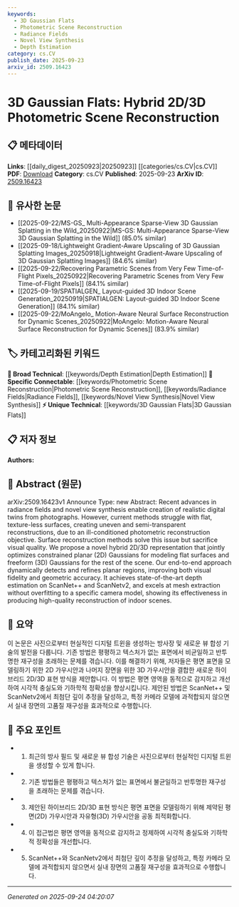 ```yaml
---
keywords:
  - 3D Gaussian Flats
  - Photometric Scene Reconstruction
  - Radiance Fields
  - Novel View Synthesis
  - Depth Estimation
category: cs.CV
publish_date: 2025-09-23
arxiv_id: 2509.16423
---
```


<!-- KEYWORD_LINKING_METADATA:
{
  "processed_timestamp": "2025-09-24T04:20:07.053378",
  "vocabulary_version": "1.0",
  "selected_keywords": [
    "3D Gaussian Flats",
    "Photometric Scene Reconstruction",
    "Radiance Fields",
    "Novel View Synthesis",
    "Depth Estimation"
  ],
  "rejected_keywords": [],
  "similarity_scores": {
    "3D Gaussian Flats": 0.79,
    "Photometric Scene Reconstruction": 0.81,
    "Radiance Fields": 0.83,
    "Novel View Synthesis": 0.8,
    "Depth Estimation": 0.78
  },
  "extraction_method": "AI_prompt_based",
  "budget_applied": true,
  "candidates_json": {
    "candidates": [
      {
        "surface": "3D Gaussian Flats",
        "canonical": "3D Gaussian Flats",
        "aliases": [
          "Hybrid 2D/3D Gaussians"
        ],
        "category": "unique_technical",
        "rationale": "Represents a novel approach in photometric scene reconstruction, offering a unique perspective for linking.",
        "novelty_score": 0.85,
        "connectivity_score": 0.65,
        "specificity_score": 0.88,
        "link_intent_score": 0.79
      },
      {
        "surface": "Photometric Scene Reconstruction",
        "canonical": "Photometric Scene Reconstruction",
        "aliases": [
          "Photometric Reconstruction"
        ],
        "category": "specific_connectable",
        "rationale": "Central to the paper's methodology, providing a key link to scene reconstruction techniques.",
        "novelty_score": 0.55,
        "connectivity_score": 0.78,
        "specificity_score": 0.82,
        "link_intent_score": 0.81
      },
      {
        "surface": "Radiance Fields",
        "canonical": "Radiance Fields",
        "aliases": [
          "Radiance Field"
        ],
        "category": "specific_connectable",
        "rationale": "A foundational concept in novel view synthesis, crucial for linking to related research.",
        "novelty_score": 0.58,
        "connectivity_score": 0.84,
        "specificity_score": 0.8,
        "link_intent_score": 0.83
      },
      {
        "surface": "Novel View Synthesis",
        "canonical": "Novel View Synthesis",
        "aliases": [
          "View Synthesis"
        ],
        "category": "specific_connectable",
        "rationale": "Key for understanding advancements in creating digital twins, enhancing connectivity.",
        "novelty_score": 0.6,
        "connectivity_score": 0.79,
        "specificity_score": 0.78,
        "link_intent_score": 0.8
      },
      {
        "surface": "Depth Estimation",
        "canonical": "Depth Estimation",
        "aliases": [
          "Depth Estimation Techniques"
        ],
        "category": "broad_technical",
        "rationale": "Integral to the paper's contributions, linking to broader computer vision applications.",
        "novelty_score": 0.5,
        "connectivity_score": 0.85,
        "specificity_score": 0.72,
        "link_intent_score": 0.78
      }
    ],
    "ban_list_suggestions": [
      "method",
      "performance",
      "experiment"
    ]
  },
  "decisions": [
    {
      "candidate_surface": "3D Gaussian Flats",
      "resolved_canonical": "3D Gaussian Flats",
      "decision": "linked",
      "scores": {
        "novelty": 0.85,
        "connectivity": 0.65,
        "specificity": 0.88,
        "link_intent": 0.79
      }
    },
    {
      "candidate_surface": "Photometric Scene Reconstruction",
      "resolved_canonical": "Photometric Scene Reconstruction",
      "decision": "linked",
      "scores": {
        "novelty": 0.55,
        "connectivity": 0.78,
        "specificity": 0.82,
        "link_intent": 0.81
      }
    },
    {
      "candidate_surface": "Radiance Fields",
      "resolved_canonical": "Radiance Fields",
      "decision": "linked",
      "scores": {
        "novelty": 0.58,
        "connectivity": 0.84,
        "specificity": 0.8,
        "link_intent": 0.83
      }
    },
    {
      "candidate_surface": "Novel View Synthesis",
      "resolved_canonical": "Novel View Synthesis",
      "decision": "linked",
      "scores": {
        "novelty": 0.6,
        "connectivity": 0.79,
        "specificity": 0.78,
        "link_intent": 0.8
      }
    },
    {
      "candidate_surface": "Depth Estimation",
      "resolved_canonical": "Depth Estimation",
      "decision": "linked",
      "scores": {
        "novelty": 0.5,
        "connectivity": 0.85,
        "specificity": 0.72,
        "link_intent": 0.78
      }
    }
  ]
}
-->

# 3D Gaussian Flats: Hybrid 2D/3D Photometric Scene Reconstruction

## 📋 메타데이터

**Links**: [[daily_digest_20250923|20250923]] [[categories/cs.CV|cs.CV]]
**PDF**: [Download](https://arxiv.org/pdf/2509.16423.pdf)
**Category**: cs.CV
**Published**: 2025-09-23
**ArXiv ID**: [2509.16423](https://arxiv.org/abs/2509.16423)

## 🔗 유사한 논문
- [[2025-09-22/MS-GS_ Multi-Appearance Sparse-View 3D Gaussian Splatting in the Wild_20250922|MS-GS: Multi-Appearance Sparse-View 3D Gaussian Splatting in the Wild]] (85.0% similar)
- [[2025-09-18/Lightweight Gradient-Aware Upscaling of 3D Gaussian Splatting Images_20250918|Lightweight Gradient-Aware Upscaling of 3D Gaussian Splatting Images]] (84.6% similar)
- [[2025-09-22/Recovering Parametric Scenes from Very Few Time-of-Flight Pixels_20250922|Recovering Parametric Scenes from Very Few Time-of-Flight Pixels]] (84.1% similar)
- [[2025-09-19/SPATIALGEN_ Layout-guided 3D Indoor Scene Generation_20250919|SPATIALGEN: Layout-guided 3D Indoor Scene Generation]] (84.1% similar)
- [[2025-09-22/MoAngelo_ Motion-Aware Neural Surface Reconstruction for Dynamic Scenes_20250922|MoAngelo: Motion-Aware Neural Surface Reconstruction for Dynamic Scenes]] (83.9% similar)

## 🏷️ 카테고리화된 키워드
**🧠 Broad Technical**: [[keywords/Depth Estimation|Depth Estimation]]
**🔗 Specific Connectable**: [[keywords/Photometric Scene Reconstruction|Photometric Scene Reconstruction]], [[keywords/Radiance Fields|Radiance Fields]], [[keywords/Novel View Synthesis|Novel View Synthesis]]
**⚡ Unique Technical**: [[keywords/3D Gaussian Flats|3D Gaussian Flats]]

## 📋 저자 정보

**Authors:** 

## 📄 Abstract (원문)

arXiv:2509.16423v1 Announce Type: new 
Abstract: Recent advances in radiance fields and novel view synthesis enable creation of realistic digital twins from photographs. However, current methods struggle with flat, texture-less surfaces, creating uneven and semi-transparent reconstructions, due to an ill-conditioned photometric reconstruction objective. Surface reconstruction methods solve this issue but sacrifice visual quality. We propose a novel hybrid 2D/3D representation that jointly optimizes constrained planar (2D) Gaussians for modeling flat surfaces and freeform (3D) Gaussians for the rest of the scene. Our end-to-end approach dynamically detects and refines planar regions, improving both visual fidelity and geometric accuracy. It achieves state-of-the-art depth estimation on ScanNet++ and ScanNetv2, and excels at mesh extraction without overfitting to a specific camera model, showing its effectiveness in producing high-quality reconstruction of indoor scenes.

## 📝 요약

이 논문은 사진으로부터 현실적인 디지털 트윈을 생성하는 방사장 및 새로운 뷰 합성 기술의 발전을 다룹니다. 기존 방법은 평평하고 텍스처가 없는 표면에서 비균일하고 반투명한 재구성을 초래하는 문제를 겪습니다. 이를 해결하기 위해, 저자들은 평면 표면을 모델링하기 위한 2D 가우시안과 나머지 장면을 위한 3D 가우시안을 결합한 새로운 하이브리드 2D/3D 표현 방식을 제안합니다. 이 방법은 평면 영역을 동적으로 감지하고 개선하여 시각적 충실도와 기하학적 정확성을 향상시킵니다. 제안된 방법은 ScanNet++ 및 ScanNetv2에서 최첨단 깊이 추정을 달성하고, 특정 카메라 모델에 과적합되지 않으면서 실내 장면의 고품질 재구성을 효과적으로 수행합니다.

## 🎯 주요 포인트

- 1. 최근의 방사 필드 및 새로운 뷰 합성 기술은 사진으로부터 현실적인 디지털 트윈을 생성할 수 있게 합니다.
- 2. 기존 방법들은 평평하고 텍스처가 없는 표면에서 불균일하고 반투명한 재구성을 초래하는 문제를 겪습니다.
- 3. 제안된 하이브리드 2D/3D 표현 방식은 평면 표면을 모델링하기 위해 제약된 평면(2D) 가우시안과 자유형(3D) 가우시안을 공동 최적화합니다.
- 4. 이 접근법은 평면 영역을 동적으로 감지하고 정제하여 시각적 충실도와 기하학적 정확성을 개선합니다.
- 5. ScanNet++와 ScanNetv2에서 최첨단 깊이 추정을 달성하고, 특정 카메라 모델에 과적합되지 않으면서 실내 장면의 고품질 재구성을 효과적으로 수행합니다.


---

*Generated on 2025-09-24 04:20:07*